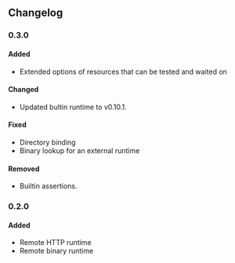 ## Changelog

### 0.3.0
#### Added
- Extended options of resources that can be tested and waited on

#### Changed
- Updated bultin runtime to v0.10.1.

#### Fixed
- Directory binding
- Binary lookup for an external runtime

#### Removed
- Builtin assertions.

### 0.2.0
#### Added
- Remote HTTP runtime
- Remote binary runtime